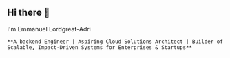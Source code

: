## Hi there 👋
I'm Emmanuel Lordgreat-Adri

    **A backend Engineer | Aspiring Cloud Solutions Architect | Builder of Scalable, Impact-Driven Systems for Enterprises & Startups**

<!--
**Lordgreatadri/Lordgreatadri** is a ✨ _special_ ✨ repository because its `README.md` (this file) appears on your GitHub profile.

Here are some ideas to get you started:

- 🔭 I’m currently working on ...
- 🌱 I’m currently learning ...
- 👯 I’m looking to collaborate on ...
- 🤔 I’m looking for help with ...
- 💬 Ask me about ...
- 📫 How to reach me: ...
- 😄 Pronouns: ...
- ⚡ Fun fact: ...
-->
